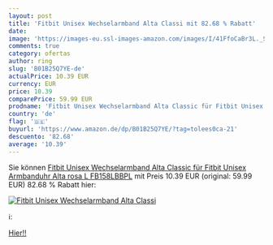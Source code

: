 ```yaml
---
layout: post
title: 'Fitbit Unisex Wechselarmband Alta Classi mit 82.68 % Rabatt'
date: 
image: 'https://images-eu.ssl-images-amazon.com/images/I/41FfoCaBr3L._SL200_.jpg'
comments: true
category: ofertas
author: ring
slug: 'B01B25Q7YE-de'
actualPrice: 10.39 EUR
currency: EUR
price: 10.39
comparePrice: 59.99 EUR
prodname: 'Fitbit Unisex Wechselarmband Alta Classic für Fitbit Unisex Armbanduhr Alta  rosa  L  FB158LBBPL'
country: 'de'
flag: '🇩🇪'
buyurl: 'https://www.amazon.de/dp/B01B25Q7YE/?tag=tolees0ca-21'
descuento: '82.68'
average: '10.39'
---
```


Sie können [Fitbit Unisex Wechselarmband Alta Classic für Fitbit Unisex Armbanduhr Alta  rosa  L  FB158LBBPL](https://www.amazon.de/dp/B01B25Q7YE/?tag=tolees0ca-21) mit Preis 10.39 EUR (original: 59.99 EUR) 82.68 % Rabatt hier:

[![Fitbit Unisex Wechselarmband Alta Classi](https://images-eu.ssl-images-amazon.com/images/I/41FfoCaBr3L._SL200_.jpg)](https://www.amazon.de/dp/B01B25Q7YE/?tag=tolees0ca-21)

ℹ️:


[Hier!!](https://www.amazon.de/dp/B01B25Q7YE/?tag=tolees0ca-21)

